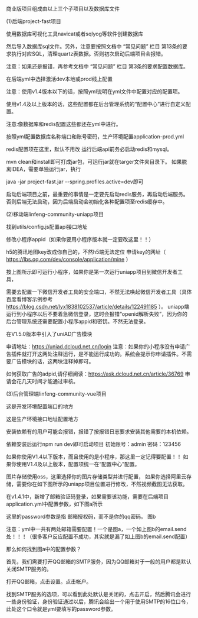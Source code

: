 商业版项目组成由以上三个子项目以及数据库文件

(1)后端project-fast项目

使用数据库可视化工具navicat或者sqlyog等软件创建数据库

然后导入数据库sql文件。另外，注意要按照文档中 “常见问题” 栏目 第13条的要求执行对应SQL，清理quartz表数据。否则初次启动后端项目会报错。

注意：如果还是报错，再参考文档中 “常见问题” 栏目 第3条的要求配置数据库。

在后端yml中选择激活dev本地或prod线上配置

注意：使用v1.4版本以下的话，按照yml说明在yml文件中配置对应的配置项。

使用v1.4及以上版本的话，这些配置都在后台管理系统的“配置中心”进行自定义配置。

注意:像数据库和redis配置这些都还在yml中进行。

按照yml配置数据库名称端口和账号密码，生产环境配置application-prod.yml

redis配置项在这里，默认不用改
运行后端api前务必启动redis和mysql。

mvn clean和install即可打成jar包，可运行jar就在targer文件夹目录下。
如果脱离IDEA，需要单独运行jar，执行

java -jar project-fast.jar --spring.profiles.active=dev即可

启动后端项目之前，最重要的事情是一定要先启动redis服务，再启动后端服务。否则后端无法启动，因为后端启动会初始化各种配置项至redis缓存中。

(2)移动端linfeng-community-uniapp项目


找到utils/config.js配置api接口地址

修改小程序appid（如果你要用小程序版本就一定要改这里！！）

h5的腾讯地图key改成你自己的，不然h5端无法定位
申请key的网址（ https://lbs.qq.com/dev/console/application/mine ）

按上图所示即可运行小程序，如果你是第一次运行uniapp项目到微信开发者工具，

需要去配置一下微信开发者工具的安全端口，不然无法唤起微信开发者工具（具体百度看博客示例参考 https://blog.csdn.net/lyx1838102537/article/details/122491185 ）。
uniapp端运行到小程序以后不要着急微信登录，这时会报错“openid解析失败”，因为你的后台管理系统还需要配置小程序appid和密钥。不然无法登录。

在V1.5.0版本中引入了uniAD广告模块

申请地址：https://uniad.dcloud.net.cn/login
注意：如果你的小程序没有申请广告插件就打开这两处注释运行，是不能运行成功的。系统会提示你申请插件。不需要广告模块的话，这两块注释掉即可。

如何获取广告的adpid,请仔细阅读：https://ask.dcloud.net.cn/article/36769
申请会花几天时间才能通过审核。

(3)后台管理端linfeng-community-vue项目


这是开发环境配置端口的地方

这是生产环境接口地址配置地方

安装依赖有的用户可能会报错，报错了按报错日志要求安装其他需要的本机依赖。

依赖安装后运行npm run dev即可启动项目
初始账号：admin 密码：123456

如果你使用V1.4以下版本，而且使用的是小程序，那这里一定记得要配置！！
如果你使用V1.4及以上版本，配置项统一在“配置中心”配置。

图片存储使用oss，这里选择你的图片存储类型并进行配置，
如果你选择阿里云存储，需要你在如下图所示的uniapp项目位置进行修改，不然视频截图无法获取。

在v1.4.1中，新增了邮箱验证码登录，如果需要该功能，需要在后端项目application.yml中配置参数，如下图a所示

这里的password参数是指 邮箱授权码，而不是你的qq密码。
图b

注意：yml中一共有两处邮箱需要配置！一个是图a，一个如上图b的email.send处！！！（很多客户反应配置不成功，其实就是漏了如上图b的email.send配置）

那么如何找到图a中的配置参数？

首先，我们需要打开QQ邮箱的SMTP服务，因为QQ邮箱对于一般的用户都是默认关闭SMTP服务的。

打开QQ邮箱，点击设置。点击帐户。

找到SMTP服务的选项，可以看到此处默认是关闭的，点击开启，然后腾讯会进行一些身份验证，身份验证通过以后，腾讯会给出一个用于使用SMTP的16位口令，此处这个口令就是yml要填写的password参数。